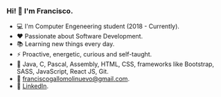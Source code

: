### Hi! 👋 I'm Francisco.

- :computer: I'm Computer Engeneering student (2018 - Currently).
- ❤️ Passionate about Software Development.
- :books: Learning new things every day.
- ⚡ Proactive, energetic, curious and self-taught.
- 🚀 Java, C, Pascal, Assembly, HTML, CSS, frameworks like Bootstrap, SASS, JavaScript, React JS, Git.
- :e-mail: franciscogallomolinuevo@gmail.com.
- :briefcase: [LinkedIn](https://www.linkedin.com/in/franciscogallom/).
